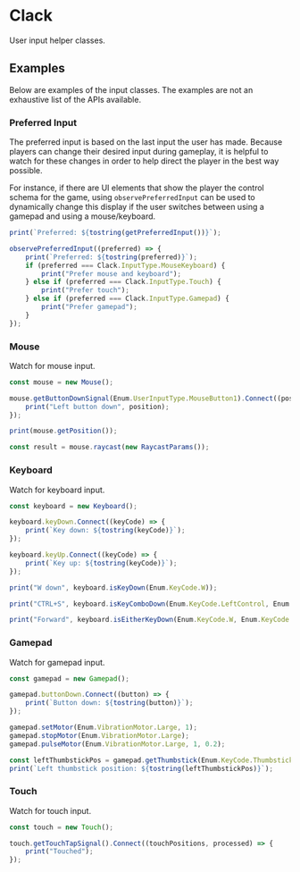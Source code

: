 # Clack

User input helper classes.

## Examples

Below are examples of the input classes. The examples are not an exhaustive list of the APIs available.

### Preferred Input

The preferred input is based on the last input the user has made. Because players can change their desired input during gameplay, it is helpful to watch for these changes in order to help direct the player in the best way possible.

For instance, if there are UI elements that show the player the control schema for the game, using `observePreferredInput` can be used to dynamically change this display if the user switches between using a gamepad and using a mouse/keyboard.

```ts
print(`Preferred: ${tostring(getPreferredInput())}`);

observePreferredInput((preferred) => {
	print(`Preferred: ${tostring(preferred)}`);
	if (preferred === Clack.InputType.MouseKeyboard) {
		print("Prefer mouse and keyboard");
	} else if (preferred === Clack.InputType.Touch) {
		print("Prefer touch");
	} else if (preferred === Clack.InputType.Gamepad) {
		print("Prefer gamepad");
	}
});
```

### Mouse

Watch for mouse input.

```ts
const mouse = new Mouse();

mouse.getButtonDownSignal(Enum.UserInputType.MouseButton1).Connect((position) => {
	print("Left button down", position);
});

print(mouse.getPosition());

const result = mouse.raycast(new RaycastParams());
```

### Keyboard

Watch for keyboard input.

```ts
const keyboard = new Keyboard();

keyboard.keyDown.Connect((keyCode) => {
	print(`Key down: ${tostring(keyCode)}`);
});

keyboard.keyUp.Connect((keyCode) => {
	print(`Key up: ${tostring(keyCode)}`);
});

print("W down", keyboard.isKeyDown(Enum.KeyCode.W));

print("CTRL+S", keyboard.isKeyComboDown(Enum.KeyCode.LeftControl, Enum.KeyCode.S));

print("Forward", keyboard.isEitherKeyDown(Enum.KeyCode.W, Enum.KeyCode.Up));
```

### Gamepad

Watch for gamepad input.

```ts
const gamepad = new Gamepad();

gamepad.buttonDown.Connect((button) => {
	print(`Button down: ${tostring(button)}`);
});

gamepad.setMotor(Enum.VibrationMotor.Large, 1);
gamepad.stopMotor(Enum.VibrationMotor.Large);
gamepad.pulseMotor(Enum.VibrationMotor.Large, 1, 0.2);

const leftThumbstickPos = gamepad.getThumbstick(Enum.KeyCode.Thumbstick1);
print(`Left thumbstick position: ${tostring(leftThumbstickPos)}`);
```

### Touch

Watch for touch input.

```ts
const touch = new Touch();

touch.getTouchTapSignal().Connect((touchPositions, processed) => {
	print("Touched");
});
```
